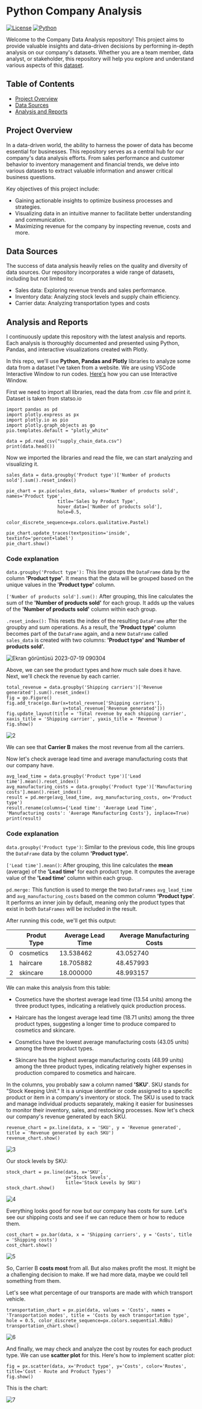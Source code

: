 # Python Company Analysis


[![License](https://img.shields.io/badge/license-MIT-blue.svg)](https://github.com/yourusername/company-data-analysis/blob/main/LICENSE)
[![Python](https://img.shields.io/badge/python-3.11-blue)](https://www.python.org/downloads/release/python-311/)

Welcome to the Company Data Analysis repository! This project aims to provide valuable insights and data-driven decisions by performing in-depth analysis on our company's datasets. Whether you are a team member, data analyst, or stakeholder, this repository will help you explore and understand various aspects of this [dataset](https://statso.io/supply-chain-analysis-case-study/).

## Table of Contents

- [Project Overview](#project-overview)
- [Data Sources](#data-sources)
- [Analysis and Reports](#analysis-and-reports)

## Project Overview

In a data-driven world, the ability to harness the power of data has become essential for businesses. This repository serves as a central hub for our company's data analysis efforts. From sales performance and customer behavior to inventory management and financial trends, we delve into various datasets to extract valuable information and answer critical business questions.

Key objectives of this project include:

- Gaining actionable insights to optimize business processes and strategies.
- Visualizing data in an intuitive manner to facilitate better understanding and communication.
- Maximizing revenue for the company by inspecting revenue, costs and more.

## Data Sources

The success of data analysis heavily relies on the quality and diversity of data sources. Our repository incorporates a wide range of datasets, including but not limited to:

- Sales data: Exploring revenue trends and sales performance.
- Inventory data: Analyzing stock levels and supply chain efficiency.
- Carrier data: Analyzing transportation types and costs 

## Analysis and Reports

I continuously update this repository with the latest analysis and reports. Each analysis is thoroughly documented and presented using Python, Pandas, and interactive visualizations created with Plotly. 

In this repo, we'll use **Python, Pandas and Plotly** libraries to analyze some data from a dataset I've taken from a website. We are using VSCode Interactive Window to run codes. [Here's](https://stackoverflow.com/questions/64730660/how-do-i-find-excute-python-interactive-mode-in-visual-studio-code) how you can use Interactive Window.

First we need to import all libraries, read the data from .csv file and print it. Dataset is taken from statso.io

```
import pandas as pd
import plotly.express as px
import plotly.io as pio
import plotly.graph_objects as go
pio.templates.default = "plotly_white"

data = pd.read_csv("supply_chain_data.csv")
print(data.head())
```

Now we imported the libraries and read the file, we can start analyzing and visualizing it.

```
sales_data = data.groupby('Product type')['Number of products sold'].sum().reset_index()

pie_chart = px.pie(sales_data, values='Number of products sold', names='Product type', 
                   title='Sales by Product Type', 
                   hover_data=['Number of products sold'],
                   hole=0.5,
                   color_discrete_sequence=px.colors.qualitative.Pastel)
                   
pie_chart.update_traces(textposition='inside', textinfo='percent+label')
pie_chart.show()
```
### Code explanation

``data.groupby('Product type'):`` This line groups the ``DataFrame`` data by the column **'Product type'**. It means that the data will be grouped based on the unique values in the '**Product type'** column.

``['Number of products sold'].sum():`` After grouping, this line calculates the sum of the **'Number of products sold'** for each group. It adds up the values of the **'Number of products sold'** column within each group.

``.reset_index():`` This resets the index of the resulting ``DataFrame`` after the groupby and sum operations. As a result, the **'Product type'** column becomes part of the ``DataFrame`` again, and a new ``DataFrame`` called ``sales_data`` is created with two columns: **'Product type' and 'Number of products sold'.**

![Ekran görüntüsü 2023-07-19 090304](https://github.com/psalmsdove/Python-supply-chain-analysis/assets/48603868/e776f47b-a2eb-4845-a05c-540a9e94d483)

Above, we can see the product types and how much sale does it have. Next, we'll check the revenue by each carrier.

```
total_revenue = data.groupby('Shipping carriers')['Revenue generated'].sum().reset_index()
fig = go.Figure()
fig.add_trace(go.Bar(x=total_revenue['Shipping carriers'], 
                     y=total_revenue['Revenue generated']))
fig.update_layout(title = 'Total revenue by each shipping carrier', xaxis_title = 'Shipping carrier', yaxis_title = 'Revenue')
fig.show()
```

![2](https://github.com/psalmsdove/Python-supply-chain-analysis/assets/48603868/a2d86605-1d78-449b-ab57-a6258a1c463c)

We can see that **Carrier B** makes the most revenue from all the carriers.

Now let's check average lead time and average manufacturing costs that our company have.

```
avg_lead_time = data.groupby('Product type')['Lead time'].mean().reset_index()
avg_manufacturing_costs = data.groupby('Product type')['Manufacturing costs'].mean().reset_index()
result = pd.merge(avg_lead_time, avg_manufacturing_costs, on='Product type')
result.rename(columns={'Lead time': 'Average Lead Time', 'Manufacturing costs': 'Average Manufacturing Costs'}, inplace=True)
print(result)
```

### Code explanation

``data.groupby('Product type')``: Similar to the previous code, this line groups the ``DataFrame`` data by the column **'Product type'.**

``['Lead time'].mean()``: After grouping, this line calculates the **mean** (average) of the **'Lead time'** for each product type. It computes the average value of the **'Lead time'** column within each group.

``pd.merge:`` This function is used to merge the two ``DataFrames`` ``avg_lead_time`` and ``avg_manufacturing_costs`` based on the common column **'Product type**'. It performs an inner join by default, meaning only the product types that exist in both ``DataFrames`` will be included in the result.

After running this code, we'll get this output:

|   | Produt Type | Average Lead Time | Average Manufacturing Costs |
|---|-------------|-------------------|-----------------------------|
| 0 | cosmetics   | 13.538462         | 43.052740                   |
| 1 | haircare    | 18.705882         | 48.457993                   |
| 2 | skincare    | 18.000000         | 48.993157                   |

We can make this analysis from this table:

- Cosmetics have the shortest average lead time (13.54 units) among the three product types, indicating a relatively quick production process.

- Haircare has the longest average lead time (18.71 units) among the three product types, suggesting a longer time to produce compared to cosmetics and skincare.

- Cosmetics have the lowest average manufacturing costs (43.05 units) among the three product types.

- Skincare has the highest average manufacturing costs (48.99 units) among the three product types, indicating relatively higher expenses in production compared to cosmetics and haircare.


In the columns, you probably saw a column named **'SKU'**. SKU stands for "Stock Keeping Unit." It is a unique identifier or code assigned to a specific product or item in a company's inventory or stock. The SKU is used to track and manage individual products separately, making it easier for businesses to monitor their inventory, sales, and restocking processes. Now let's check our company's revenue generated by each SKU.


```
revenue_chart = px.line(data, x = 'SKU', y = 'Revenue generated', title = 'Revenue generated by each SKU')
revenue_chart.show()
```

![3](https://github.com/psalmsdove/Python-supply-chain-analysis/assets/48603868/4a4438a2-366b-426b-9585-22254d0698c6)

Our stock levels by SKU:

```
stock_chart = px.line(data, x='SKU', 
                      y='Stock levels', 
                      title='Stock Levels by SKU')
stock_chart.show()
```

![4](https://github.com/psalmsdove/Python-supply-chain-analysis/assets/48603868/01d94681-efa3-465a-850a-43c62e02f437)

Everything looks good for now but our company has costs for sure. Let's see our shipping costs and see if we can reduce them or how to reduce them.

```
cost_chart = px.bar(data, x = 'Shipping carriers', y = 'Costs', title = 'Shipping costs')
cost_chart.show()
```

![5](https://github.com/psalmsdove/Python-supply-chain-analysis/assets/48603868/cdb61215-73db-489b-bda2-c0e6e945bb89)

So, Carrier B **costs most** from all. But also makes profit the most. It might be a challenging decision to make. If we had more data, maybe we could tell something from them.

Let's see what percentage of our transports are made with which transport vehicle.

```
transportation_chart = px.pie(data, values = 'Costs', names = 'Transportation modes', title = 'Costs by each transportation type', hole = 0.5, color_discrete_sequence=px.colors.sequential.RdBu)
transportation_chart.show()
```

![6](https://github.com/psalmsdove/Python-supply-chain-analysis/assets/48603868/a317e089-818f-479d-b9b9-02ca8b051d20)

And finally, we may check and analyze the cost by routes for each product type. We can use **scatter plot** for this. Here's how to implement scatter plot:

```
fig = px.scatter(data, x='Product type', y='Costs', color='Routes', title='Cost - Route and Product Types')
fig.show()
```

This is the chart:

![7](https://github.com/psalmsdove/Python-company-analysis/assets/48603868/9c9ca81e-ee3c-4d5f-bbd0-9a1e6bc6e277)
